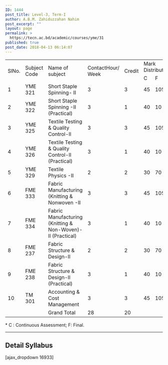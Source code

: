 ```yaml
---
ID: 1444
post_title: Level-3, Term-I
author: A.B.M. Zahiduzzahan Nahim
post_excerpt: ""
layout: page
permalink: >
  https://tecn.ac.bd/academic/courses/yme/31
published: true
post_date: 2018-04-13 06:14:07
---
```

<table width="639">
<tbody>
<tr>
<td rowspan="2" width="34">SlNo.</td>
<td rowspan="2" width="82">Subject Code</td>
<td rowspan="2" width="206">Name of subject</td>
<td rowspan="2" width="64">ContactHour/ Week</td>
<td rowspan="2" width="64">Credit</td>
<td colspan="3" width="190">Mark Distribution*</td>
</tr>
<tr>
<td width="63">C</td>
<td width="63">F</td>
<td width="63">Total</td>
</tr>
<tr>
<td width="34">1</td>
<td width="82">YME 321</td>
<td width="206">Short Staple Spinning- II</td>
<td width="64">3</td>
<td width="64">3</td>
<td width="63">45</td>
<td width="63">105</td>
<td width="63">150</td>
</tr>
<tr>
<td width="34">2</td>
<td width="82">YME 322</td>
<td width="206">Short Staple Spinning -II (Practical)</td>
<td width="64">3</td>
<td width="64">1</td>
<td width="63">40</td>
<td width="63">10</td>
<td width="63">50</td>
</tr>
<tr>
<td width="34">3</td>
<td width="82">YME 325</td>
<td width="206">Textile Testing &amp; Quality Control-Il</td>
<td width="64">3</td>
<td width="64">3</td>
<td width="63">45</td>
<td width="63">105</td>
<td width="63">150</td>
</tr>
<tr>
<td width="34">4</td>
<td width="82">YME 326</td>
<td width="206">Textile Testing &amp; Quality Control-II (Practical)</td>
<td width="64">3</td>
<td width="64">1</td>
<td width="63">40</td>
<td width="63">10</td>
<td width="63">50</td>
</tr>
<tr>
<td width="34">5</td>
<td width="82">YME 329</td>
<td width="206">Textile Physics -II</td>
<td width="64">2</td>
<td width="64">2</td>
<td width="63">30</td>
<td width="63">70</td>
<td width="63">100</td>
</tr>
<tr>
<td width="34">6</td>
<td width="82">FME 333</td>
<td width="206">Fabric Manufacturing (Knitting &amp; Nonwoven -II</td>
<td width="64">3</td>
<td width="64">3</td>
<td width="63">45</td>
<td width="63">105</td>
<td width="63">150</td>
</tr>
<tr>
<td width="34">7</td>
<td width="82">FME 334</td>
<td width="206">Fabric Manufacturing (Knitting &amp; Non-Woven)-II (Practical)</td>
<td width="64">3</td>
<td width="64">1</td>
<td width="63">40</td>
<td width="63">10</td>
<td width="63">50</td>
</tr>
<tr>
<td width="34">8</td>
<td width="82">FME 237</td>
<td width="206">Fabric Structure &amp; Design-II</td>
<td width="64">2</td>
<td width="64">2</td>
<td width="63">30</td>
<td width="63">70</td>
<td width="63">100</td>
</tr>
<tr>
<td width="34">9</td>
<td width="82">FME 238</td>
<td width="206">Fabric Structure &amp; Design-II (Practical)</td>
<td width="64">3</td>
<td width="64">1</td>
<td width="63">40</td>
<td width="63">10</td>
<td width="63">50</td>
</tr>
<tr>
<td width="34">10</td>
<td width="82">TM 301</td>
<td width="206">Accounting &amp; Cost Management</td>
<td width="64">3</td>
<td width="64">3</td>
<td width="63">45</td>
<td width="63">105</td>
<td width="63">150</td>
</tr>
<tr>
<td width="34"></td>
<td width="82"></td>
<td width="206">Grand Total</td>
<td width="64">28</td>
<td width="64">20</td>
<td width="63"></td>
<td width="63"></td>
<td width="63"></td>
</tr>
</tbody>
</table>
* C : Continuous Assessment; F: Final.

<hr />

<h2>Detail Syllabus</h2>
[ajax_dropdown 16933]